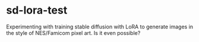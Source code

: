 # sd-lora-test

Experimenting with training stable diffusion with LoRA to generate images in the style of NES/Famicom pixel art. Is it even possible?
